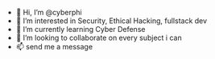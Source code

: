 - 👋 Hi, I’m @cyberphi
- 👀 I’m interested in Security, Ethical Hacking, fullstack dev
- 🌱 I’m currently learning Cyber Defense
- 💞️ I’m looking to collaborate on every subject i can
- 📫 send me a message

<!---
cyberphi/cyberphi is a ✨ special ✨ repository because its `README.md` (this file) appears on your GitHub profile.
You can click the Preview link to take a look at your changes.
--->
